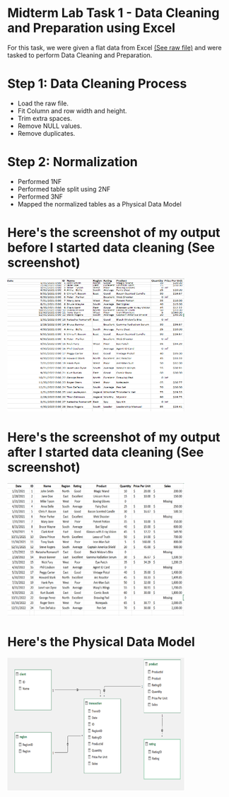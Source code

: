 # Midterm Lab Task 1 - Data Cleaning and Preparation using Excel
For this task, we were given a flat data from Excel [(See raw file)](MidtermTask1/rawfile/dataRaw.xlsx) and were tasked to perform Data Cleaning and Preparation.
# Step 1: Data Cleaning Process
- Load the raw file.
- Fit Column and row width and height.
- Trim extra spaces.
- Remove NULL values.
- Remove duplicates.
# Step 2: Normalization
- Performed 1NF
- Performed table split using 2NF
- Performed 3NF
- Mapped the normalized tables as a Physical Data Model
# Here's the screenshot of my output before I started data cleaning (See screenshot)
<img src="images/before.png" alt="Alt Text" width="400" height="300">

# Here's the screenshot of my output after I started data cleaning (See screenshot)
<img src="images/after.png" alt="Alt Text" width="400" height="300">

# Here's the Physical Data Model
<img src="images/erd.png" alt="Alt Text" width="400" height="300">

